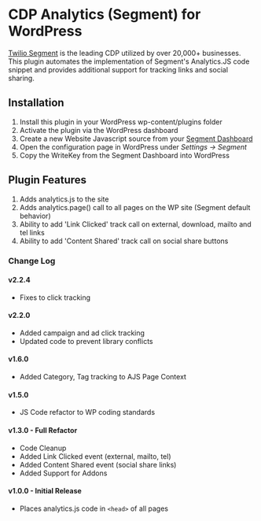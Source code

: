 # CDP Analytics (Segment) for WordPress

[Twilio Segment](https://www.segment.com) is the leading CDP utilized by over 20,000+ businesses.  This plugin automates the implementation of Segment's Analytics.JS code snippet and provides additional support for tracking links and social sharing.  

## Installation

1. Install this plugin in your WordPress wp-content/plugins folder
2. Activate the plugin via the WordPress dashboard
3. Create a new Website Javascript source from your [Segment Dashboard](https://app.segment.com) 
4. Open the configuration page in WordPress under  *Settings -> Segment*
5. Copy the WriteKey from the Segment Dashboard into WordPress 

## Plugin Features

1. Adds analytics.js to the site
2. Adds analytics.page() call to all pages on the WP site (Segment default behavior)
3. Ability to add 'Link Clicked' track call on external, download, mailto and tel links
4. Ability to add 'Content Shared' track call on social share buttons

### Change Log
#### v2.2.4
- Fixes to click tracking
  
#### v2.2.0
- Added campaign and ad click tracking
- Updated code to prevent library conflicts

#### v1.6.0
- Added Category, Tag tracking to AJS Page Context

#### v1.5.0
- JS Code refactor to WP coding standards

#### v1.3.0 - Full Refactor
- Code Cleanup
- Added Link Clicked event (external, mailto, tel)
- Added Content Shared event (social share links) 
- Added Support for Addons

#### v1.0.0 - Initial Release
- Places analytics.js code in `<head>` of all pages
